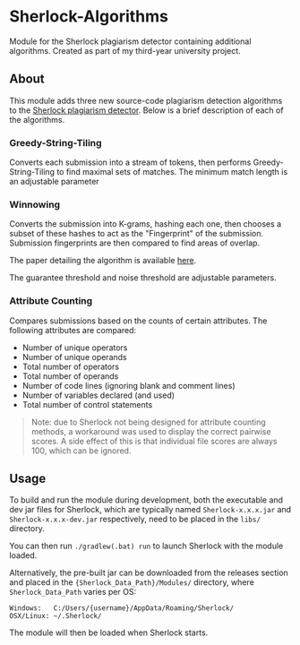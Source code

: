 # Sherlock-Algorithms
Module for the Sherlock plagiarism detector containing additional algorithms. Created as part of my third-year university project.

## About
This module adds three new source-code plagiarism detection algorithms to the [Sherlock plagiarism detector](https://github.com/DCS-Sherlock/Sherlock). Below is a brief description of each of the algorithms.

### Greedy-String-Tiling
Converts each submission into a stream of tokens, then performs Greedy-String-Tiling to find maximal sets of matches. The minimum match length is an adjustable parameter

### Winnowing
Converts the submission into K-grams, hashing each one, then chooses a subset of these hashes to act as the "Fingerprint" of the submission. Submission fingerprints are then compared to find areas of overlap.

The paper detailing the algorithm is available [here](https://theory.stanford.edu/~aiken/publications/papers/sigmod03.pdf).

The guarantee threshold and noise threshold are adjustable parameters.

### Attribute Counting
Compares submissions based on the counts of certain attributes. The following attributes are compared:
- Number of unique operators
- Number of unique operands
- Total number of operators
- Total number of operands
- Number of code lines (ignoring blank and comment lines)
- Number of variables declared (and used)
- Total number of control statements

> Note: due to Sherlock not being designed for attribute counting methods, a workaround was used to display the correct pairwise scores. A side effect of this is that individual file scores are always 100, which can be ignored.

## Usage

To build and run the module during development, both the executable and dev jar files for Sherlock, which are typically named `Sherlock-x.x.x.jar` and `Sherlock-x.x.x-dev.jar` respectively, need to be placed in the `libs/` directory.

You can then run `./gradlew(.bat) run` to launch Sherlock with the module loaded.

Alternatively, the pre-built jar can be downloaded from the releases section and placed in the `{Sherlock_Data_Path}/Modules/` directory, where `Sherlock_Data_Path` varies per OS:
```
Windows:   C:/Users/{username}/AppData/Roaming/Sherlock/
OSX/Linux: ~/.Sherlock/
```
The module will then be loaded when Sherlock starts.
